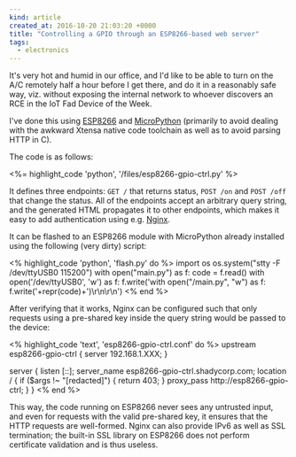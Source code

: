 ```yaml
---
kind: article
created_at: 2016-10-20 21:03:20 +0000
title: "Controlling a GPIO through an ESP8266-based web server"
tags:
  - electronics
---
```


It's very hot and humid in our office, and I'd like to be able to turn on the A/C remotely half
a hour before I get there, and do it in a reasonably safe way, viz. without exposing the internal
network to whoever discovers an RCE in the IoT Fad Device of the Week.

I've done this using [ESP8266][] and [MicroPython][] (primarily to avoid dealing with the awkward
Xtensa native code toolchain as well as to avoid parsing HTTP in C).

[esp8266]: https://espressif.com/en/products/hardware/esp8266ex/overview
[micropython]: https://docs.micropython.org/en/latest/esp8266/

The code is as follows:

<%= highlight_code 'python', '/files/esp8266-gpio-ctrl.py' %>

It defines three endpoints: `GET /` that returns status, `POST /on` and `POST /off` that change
the status. All of the endpoints accept an arbitrary query string, and the generated HTML
propagates it to other endpoints, which makes it easy to add authentication using e.g. [Nginx][].

[nginx]: https://nginx.org/

It can be flashed to an ESP8266 module with MicroPython already installed using the following
(very dirty) script:

<% highlight_code 'python', 'flash.py' do %>
import os
os.system("stty -F /dev/ttyUSB0 115200")
with open("main.py") as f:
   code = f.read()
with open('/dev/ttyUSB0', 'w') as f:
   f.write('with open("/main.py", "w") as f: f.write('+repr(code)+')\r\n\r\n')
<% end %>

After verifying that it works, Nginx can be configured such that only requests using a pre-shared
key inside the query string would be passed to the device:

<% highlight_code 'text', 'esp8266-gpio-ctrl.conf' do %>
upstream esp8266-gpio-ctrl {
  server 192.168.1.XXX;
}

server {
  listen [::];
  server_name esp8266-gpio-ctrl.shadycorp.com;
  location / {
    if ($args !~ "[redacted]") {
      return 403;
    }
    proxy_pass http://esp8266-gpio-ctrl;
  }
}
<% end %>

This way, the code running on ESP8266 never sees any untrusted input, and even for requests
with the valid pre-shared key, it ensures that the HTTP requests are well-formed. Nginx can
also provide IPv6 as well as SSL termination; the built-in SSL library on ESP8266 does not
perform certificate validation and is thus useless.
